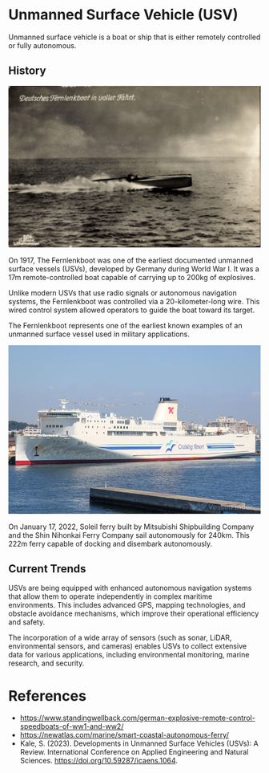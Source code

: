 # Unmanned Surface Vehicle (USV)
Unmanned surface vehicle is a boat or ship that is either remotely controlled or fully autonomous.
## History
![Fernlenkboot](src/Fernlenkboot.png)

On 1917, The Fernlenkboot was one of the earliest documented unmanned surface vessels (USVs), developed by Germany during World War I. It was a 17m remote-controlled boat capable of carrying up to 200kg of explosives.

Unlike modern USVs that use radio signals or autonomous navigation systems, the Fernlenkboot was controlled via a 20-kilometer-long wire. This wired control system allowed operators to guide the boat toward its target.

The Fernlenkboot represents one of the earliest known examples of an unmanned surface vessel used in military applications.

![SoleilFerry](src/SoleilFerry.jpg)

On January 17, 2022, Soleil ferry built by Mitsubishi Shipbuilding Company and the Shin Nihonkai Ferry Company sail autonomously for 240km. This 222m ferry capable of docking and disembark autonomously.
## Current Trends
USVs are being equipped with enhanced autonomous navigation systems that allow them to operate independently in complex maritime environments. This includes advanced GPS, mapping technologies, and obstacle avoidance mechanisms, which improve their operational efficiency and safety.

The incorporation of a wide array of sensors (such as sonar, LiDAR, environmental sensors, and cameras) enables USVs to collect extensive data for various applications, including environmental monitoring, marine research, and security.
# References
- https://www.standingwellback.com/german-explosive-remote-control-speedboats-of-ww1-and-ww2/
- https://newatlas.com/marine/smart-coastal-autonomous-ferry/
- Kale, S. (2023). Developments in Unmanned Surface Vehicles (USVs): A Review. International Conference on Applied Engineering and Natural Sciences. https://doi.org/10.59287/icaens.1064.